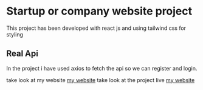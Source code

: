 # Startup or company website project

This project has been developed with react js and using tailwind css for styling

## Real Api

In the project i have used axios to fetch the api so we can register and login.

take look at my website [my website](https://www.mobinhaghverdi.ir)
take look at the project live [my website](https://www.pro-company.mobinhaghverdi.ir)

